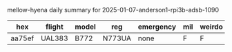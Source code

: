 mellow-hyena daily summary for 2025-01-07-anderson1-rpi3b-adsb-1090

|hex|flight|model|reg|emergency|mil|weirdo|
|--|--|--|--|--|--|--|
|aa75ef|UAL383|B772|N773UA|none|F|F|
